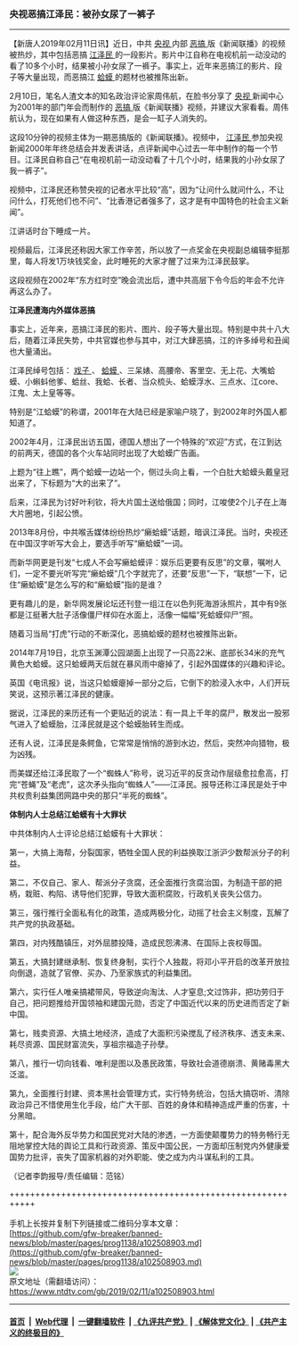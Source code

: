 ### 央视恶搞江泽民：被孙女尿了一裤子
------------------------

<div class="post_content">
 <p>
  【新唐人2019年02月11日讯】近日，中共
  <a href="https://www.ntdtv.com/gb/央视.htm">
   央视
  </a>
  内部
  <a href="https://www.ntdtv.com/gb/恶搞.htm">
   恶搞
  </a>
  版《新闻联播》的视频被热炒，其中包括恶搞
  <a href="https://www.ntdtv.com/gb/江泽民.htm">
   江泽民
  </a>
  的一段影片。影片中江自称在电视机前一动没动的看了10多个小时，结果被小孙女尿了一裤子。事实上，近年来恶搞江的影片、段子等大量出现，而恶搞江
  <a href="https://www.ntdtv.com/gb/蛤蟆.htm">
   蛤蟆
  </a>
  的题材也被推陈出新。
 </p>
 <p>
  2月10日，笔名人渣文本的知名政治评论家周伟航，在脸书分享了
  <a href="https://www.ntdtv.com/gb/央视.htm">
   央视
  </a>
  新闻中心为2001年的部门年会而制作的
  <a href="https://www.ntdtv.com/gb/恶搞.htm">
   恶搞
  </a>
  版《新闻联播》视频，并建议大家看看。周伟航认为，现在如果有人做这种东西，是会一缸子人消失的。
 </p>
 <p>
  这段10分钟的视频主体为一期恶搞版的《新闻联播》。视频中，
  <a href="https://www.ntdtv.com/gb/江泽民.htm">
   江泽民
  </a>
  参加央视新闻2000年年终总结会并发表讲话，点评新闻中心过去一年中制作的每一个节目。江泽民自称自己“在电视机前一动没动看了十几个小时，结果我的小孙女尿了我一裤子”。
 </p>
 <p>
  视频中，江泽民还称赞央视的记者水平比较“高”，因为“让问什么就问什么，不让问什么，打死他们也不问”、“比香港记者强多了，这才是有中国特色的社会主义新闻”。
 </p>
 <p>
  江讲话时台下睡成一片。
 </p>
 <p>
  视频最后，江泽民还称因大家工作辛苦，所以放了一点奖金在央视副总编辑李挺那里，每人将发1万块钱奖金，此时睡死的大家才醒了过来为江泽民鼓掌。
 </p>
 <p>
  这段视频在2002年“东方红时空”晚会流出后，遭中共高层下令今后的年会不允许再这么办了。
 </p>
 <p>
  <strong>
   江泽民遭海内外媒体恶搞
  </strong>
 </p>
 <p>
  事实上，近年来，恶搞江泽民的影片、图片、段子等大量出现。特别是中共十八大后，随着江泽民失势，中共官媒也参与其中，对江大肆恶搞，江的许多绰号和丑闻也大量涌出。
 </p>
 <p>
  江泽民绰号包括：
  <a href="https://www.ntdtv.com/gb/戏子.htm">
   戏子
  </a>
  、
  <a href="https://www.ntdtv.com/gb/蛤蟆.htm">
   蛤蟆
  </a>
  、三呆婊、高腰帝、客里空、无上花、大嘴蛤蟆、小蝌蚪他爹、蛤丝、我蛤、长者、当众梳头、蛤蟆浮水、三点水、江core、江鬼、太上皇等等。
 </p>
 <p>
  特别是“江蛤蟆”的称谓，2001年在大陆已经是家喻户晓了，到2002年时外国人都知道了。
 </p>
 <p>
  2002年4月，江泽民出访五国，德国人想出了一个特殊的“欢迎”方式，在江到达的前两天，德国的各个火车站同时出现了大蛤蟆广告画。
 </p>
 <p>
  上题为“往上瞧”，两个蛤蟆一边站一个，侧过头向上看，一个白肚大蛤蟆头戴皇冠出来了，下标题为“大的出来了”。
 </p>
 <p>
  后来，江泽民为讨好叶利钦，将大片国土送给俄国；同时，江唆使2个儿子在上海大片圈地，引起公愤。
 </p>
 <p>
  2013年8月份，中共喉舌媒体纷纷热炒“癞蛤蟆”话题，暗讽江泽民。当时，央视还在中国汉字听写大会上，要选手听写“癞蛤蟆”一词。
 </p>
 <p>
  而新华网更是刊发“七成人不会写癞蛤蟆评：娱乐后更要有反思”的文章，嘱咐人们，一定不要光听写完“癞蛤蟆”几个字就完了，还要“反思”一下，“联想”一下，记住“癞蛤蟆”是怎么写的和“癞蛤蟆”指的是谁？
 </p>
 <p>
  更有趣儿的是，新华网发展论坛还刊登一组江在以色列死海游泳照片，其中有9张都是江挺著大肚子活像僵尸样仰在水面上，活像一幅幅“死蛤蟆仰尸”照。
 </p>
 <p>
  随着习当局“打虎”行动的不断深化，恶搞蛤蟆的题材也被推陈出新。
 </p>
 <p>
  2014年7月19日，北京玉渊潭公园湖面上出现了一只高22米、底部长34米的充气黄色大蛤蟆。这只蛤蟆两天后就在暴风雨中瘪掉了，引起外国媒体的兴趣和评论。
 </p>
 <p>
  英国《电讯报》说，当这只蛤蟆瘪掉一部分之后，它倒下的脸浸入水中，人们开玩笑说，这预示著江泽民的健康。
 </p>
 <p>
  据说，江泽民的来历还有一个更贴近的说法：有一具上千年的腐尸，散发出一股邪气进入了蛤蟆胎，江泽民就是这个蛤蟆胎转生而成。
 </p>
 <p>
  还有人说，江泽民是条鳄鱼，它常常是悄悄的游到水边，然后，突然冲向猎物，极为凶残。
 </p>
 <p>
  而美媒还给江泽民取了一个“蜘蛛人”称号，说习近平的反贪动作层级愈拉愈高，打完“苍蝇”及“老虎”，这次矛头指向“蜘蛛人”——江泽民。报导还称江泽民是处于中共权贵利益集团网路中央的那只“半死的蜘蛛”。
 </p>
 <p>
  <strong>
   体制内人士总结江蛤蟆有十大罪状
  </strong>
 </p>
 <p>
  中共体制内人士评论总结江蛤蟆有十大罪状：
 </p>
 <p>
  第一，大搞上海帮，分裂国家，牺牲全国人民的利益换取江浙沪少数帮派分子的利益。
 </p>
 <p>
  第二，不仅自己、家人、帮派分子贪腐，还全面推行贪腐治国，为制造干部的把柄，栽赃、构陷、诱导他们犯罪，导致大面积腐败，行政机关丧失公信力。
 </p>
 <p>
  第三，强行推行全面私有化的政策，造成两极分化，动摇了社会主义制度，瓦解了共产党的执政基础。
 </p>
 <p>
  第四，对内残酷镇压，对外屈膝投降，造成民怨沸沸、在国际上丧权辱国。
 </p>
 <p>
  第五，大搞封建继承制、恢复终身制，实行个人独裁，将邓小平开启的改革开放拉向倒退，造就了官僚、买办、乃至家族式的利益集团。
 </p>
 <p>
  第六，实行任人唯亲搞裙带风，导致逆向淘汰、人才窒息;文过饰非，把功劳归于自己，把问题推给开国领袖和建国元勋，否定了中国近代以来的历史进而否定了新中国。
 </p>
 <p>
  第七，贱卖资源、大搞土地经济，造成了大面积污染搅乱了经济秩序、透支未来、耗尽资源、国民财富流失，享祖宗福造子孙孽。
 </p>
 <p>
  第八，推行一切向钱看、唯利是图以及愚民政策，导致社会道德崩溃、黄赌毒黑大泛滥。
 </p>
 <p>
  第九，全面推行封建、资本黑社会管理方式，实行特务统治，包括大搞窃听、清除政治异己不惜使用生化手段，给广大干部、百姓的身体和精神造成严重的伤害，十分黑暗。
 </p>
 <p>
  第十，配合海外反华势力和国民党对大陆的渗透，一方面使颠覆势力的特务畅行无阻地掌控大陆的舆论工具和行政资源、策反中国公民，一方面却压制党内外健康爱国势力批评，丧失了国家机器的对外职能、使之成为内斗谋私利的工具。
 </p>
 <p>
  （记者李韵报导/责任编辑：范铭）
 </p>
 <div class="single_ad">
 </div>
</div>

+++++++++++++++++++++++++++++++++++++++++++++++++++++++++++<br/><br/>
手机上长按并复制下列链接或二维码分享本文章：<br/>
[https://github.com/gfw-breaker/banned-news/blob/master/pages/prog1138/a102508903.md](https://github.com/gfw-breaker/banned-news/blob/master/pages/prog1138/a102508903.md)<br/>
[<img src='https://github.com/gfw-breaker/banned-news/blob/master/pages/prog1138/a102508903.md.png'/>](https://github.com/gfw-breaker/banned-news/blob/master/pages/prog1138/a102508903.md)<br/>
原文地址（需翻墙访问）：https://www.ntdtv.com/gb/2019/02/11/a102508903.html


------------------------
#### [首页](https://github.com/gfw-breaker/banned-news/blob/master/README.md) &nbsp;|&nbsp; [Web代理](https://github.com/labour-camp/helloworld) &nbsp;|&nbsp; [一键翻墙软件](https://github.com/gfw-breaker/nogfw/blob/master/README.md) &nbsp;| [《九评共产党》](https://github.com/gfw-breaker/9ping.md/blob/master/README.md#九评之一评共产党是什么) | [《解体党文化》](https://github.com/gfw-breaker/jtdwh.md/blob/master/README.md) | [《共产主义的终极目的》](https://github.com/gfw-breaker/gczydzjmd.md/blob/master/README.md)


